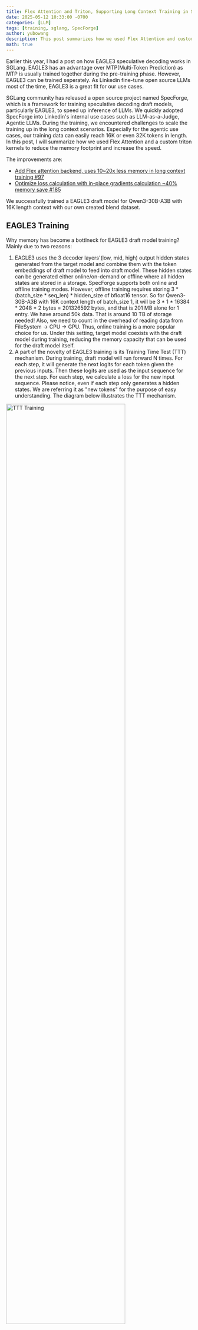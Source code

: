 ```yaml
---
title: Flex Attention and Triton, Supporting Long Context Training in SpecForge
date: 2025-05-12 10:33:00 -0700
categories: [LLM]
tags: [training, sglang, SpecForge]
author: yubowang
description: This post summarizes how we used Flex Attention and custom triton kernels to support long context training for a EAGLE3 model in SpecForge.
math: true
---
```


Earlier this year, I had a post on how EAGLE3 speculative decoding works in SGLang. EAGLE3 has an advantage over MTP(Multi-Token Prediction) as MTP is usually trained together during the pre-training phase. However, EAGLE3 can be trained seperately. As Linkedin fine-tune open source LLMs most of the time, EAGLE3 is a great fit for our use cases.

SGLang community has released a open source project named SpecForge, which is a framework for training speculative decoding draft models, particularly EAGLE3, to speed up inference of LLMs. We quickly adopted SpecForge into Linkedin's internal use cases such as LLM-as-a-Judge, Agentic LLMs. During the training, we encountered challenges to scale the training up in the long context scenarios. Especially for the agentic use cases, our training data can easily reach 16K or even 32K tokens in length. In this post, I will summarize how we used Flex Attention and a custom triton kernels to reduce the memory footprint and increase the speed.

The improvements are:

- [Add Flex attention backend, uses 10~20x less memory in long context training #97](https://github.com/sgl-project/SpecForge/pull/97)
- [Optimize loss calculation with in-place gradients calculation ~40% memory save #185](https://github.com/sgl-project/SpecForge/pull/185)

We successfully trained a EAGLE3 draft model for Qwen3-30B-A3B with 16K length context with our own created blend dataset.

## EAGLE3 Training

Why memory has become a bottlneck for EAGLE3 draft model training? Mainly due to two reasons:
1. EAGLE3 uses the 3 decoder layers'(low, mid, high) output hidden states generated from the target model and combine them with the token embeddings of draft model to feed into draft model. These hidden states can be generated either online/on-demand or offline where all hidden states are stored in a storage. SpecForge supports both online and offline training modes. However, offline training requires storing 3 * (batch_size * seq_len) * hidden_size of bfloat16 tensor. So for Qwen3-30B-A3B with 16K context length of batch_size 1, it will be 3 * 1 * 16384 * 2048 * 2 bytes = 201326592 bytes, and that is 201 MB alone for 1 entry. We have around 50k data. That is around 10 TB of storage needed! Also, we need to count in the overhead of reading data from FileSystem -> CPU -> GPU. Thus, online training is a more popular choice for us. Under this setting, target model coexists with the draft model during training, reducing the memory capacity that can be used for the draft model itself.
2. A part of the novelty of EAGLE3 training is its Training Time Test (TTT) mechanism. During training, draft model will run forward N times. For each step, it will generate the next logits for each token given the previous inputs. Then these logits are used as the input sequence for the next step. For each step, we calculate a loss for the new input sequence. Please notice, even if each step only generates a hidden states. We are referring it as "new tokens" for the purpose of easy understanding. The diagram below illustrates the TTT mechanism.

<img src="assets/ttt.png" alt="TTT Training" width="80%"/>


The process can be described using pseudocode as below:

```python
hidden_states = target_model(input_ids)
input_emb = target_model.input_embedding(input_ids)
losses = []
for ttt_step in range(N):
    hidden_states = torch.cat((input_emb, hidden_states), dim=-1)
    step_hidden_states = draft_model_decoder(
        hidden_states=hidden_states,
        ...other_args,
    )
    hidden_states = step_hidden_states # update hidden states for the next step
    loss = compute_loss(step_hidden_states, target_probabilities)
    losses.append(loss)
final_loss = weighted_sum(losses) / N
final_loss.backward()
```


The TTT mechanism requires a sparse attention calculation. The new "tokens" should attend to all the previous tokens. Thus, KV cache is needed to store the tokens from previous steps.

<img src="assets/training_mask.png" alt="TTT Training" width="80%"/>


The idea in the original EAGLE3 paper is to calculate an attention weights for the first causal part and the following sparse part separately and then run softmax. Recall that:

> attention(Q, K, V) = softmax(QK^T / sqrt(d_k)) V

and the attention weights can be calculated as:
> weights = QK^T / sqrt(d_k)

For the first part, the attention can be calculated with:

```python
attn_weights = query_states @ k.transpose(2, 3) / math.sqrt(head_dim)
```

The rest can be calculated with:

```python
for i in range(kv_cache_length):
    ki = kv_cache[i]
    # dot product between query and key
    attn_weightsi = (qi * ki).sum(-1) / math.sqrt(head_dim)
    # concatenate the attention weights
    attn_weights = torch.cat((attn_weights, attn_weightsi), dim=-1)

attn_weights = nn.functional.softmax(attn_weights, dim=-1, dtype=torch.float32).to(query_states.dtype)
attn_output = torch.matmul(attn_weights0, v0)
for i in range(1, lck):
    vi = cache_v[i]
    attn_weightsi = attn_weights[..., q_len + i - 1]
    attn_outputi = attn_weightsi[..., None] * vi
    attn_output = attn_output + attn_outputi
```

This sounds good as it reduces the amount of calculation needed. However, this approach uses naive softmax calculation which stores the entire probabilities after softmax unlike Flash Attention's softmax. According to memory profiling, we can see memory usage spike accordingly:

<img src="assets/memory_profiling_softmax.png" alt="Memory Profiling" width="80%"/>


## Flex Attention

[Flex attention](https://arxiv.org/pdf/2412.05496) is a project from pytorch team. The core idea is to leverage torch inductor to compile a simple python function into a hand-written highly efficient attention kernel implemented in triton. It is extremely useful for sparse attention calculation due to its mechanism to skip blocks that does not require calculation. FlexAttention implements a BlockMask data structure which efficiently precomputes which blocks along a dimension can be skipped. Besides, it also devides the rest of the blocks into partial blocks and full blocks. Full blocks can skip the mask_mod operation, which makes it a little bit faster with less operations. Most importantly, the generated kernel uses online softmax to save memory, which fits our need here. It also supports broadcasting on batch dimension and supports Grouped Query Attention (GQA). Thus, our job become simple: construct a BlockMask based on the TTT mechanism described above and let Flex Attention handle the rest.

We build eagle BlockMask as below:

```python
def causal_mask(b, h, q_idx, kv_idx):
    # Causal will keep shrinking by 1 diagnol due to appended suffix
    # Shirnk the causal by diagnol
    causal_mask = q_idx - shift_left >= kv_idx
    padding_mask = kv_idx < seq_lengths[b]
    return causal_mask & padding_mask

def suffix_mask(b, h, q_idx, kv_idx):
    suffix_mask = kv_idx >= Q_LEN
    padding_mask = kv_idx % Q_LEN < seq_lengths[b]
    diagnol_mask = (kv_idx - q_idx) % Q_LEN == 0
    return suffix_mask & padding_mask & diagnol_mask

mask_mod = or_masks(causal_mask, suffix_mask)
```

Then we pass the maskmod when creating block mask and pass the created block mask into flex attention.

```python
block_mask = create_block_mask_func(
    mask_mod=generate_eagle3_mask(
        seq_lengths=seq_lengths,
        Q_LEN=q_len,
        KV_LEN=key_cache.shape[-2],
        shift_left=lck,
    ),
    B=bsz,
    H=1,  # Rely on broadcast
    Q_LEN=q_len,
    KV_LEN=key_cache.shape[-2],
    device=query_states.device,
)

attn_output = flex_attention(
    query=query_states,
    key=key_cache.contiguous(),
    value=value_cache.contiguous(),
    block_mask=block_mask,
    enable_gqa=True,
)
```

You might notice that we need to pass in KV cache. We leveraged DynamicCache class defined in transformers libarary provided by huggingface to store the KV cache.

Sounds simple, right? However, during the benchmarking, we did not see much memory reduction or speedup. In some cases, the memory usage even increased. After some investigation, we found out we need torch.compile() to leverage the compiled triton kernel. However, after enabling torch.compile(dynamic=True), the outputs of the flex attention does not match the naive implementation as the input shape can change due to different length each batch. I tried a few things such as using padding to multiple of 256 and leverage StaticCache to fix the shape. However, StaticCache can not be used for backward propagation as the one big tensor allocated will be modified multiple times during the backward pass, which is not allowed. Things seem to be stuck.

Things took a turn when pyTorch team release [torch2.8](https://pytorch.org/blog/pytorch-2-8/). After upgrading to torch2.8. The kernel compiled handles dynamic shapes correctly.

Another lesson learned is that when we write test to compare naive attention with flash-attention style attention mechanism, we should avoid using torch.randn() as it does not cap on the range of the values. This can lead to overflow causing precision tests to fail.

After the integration, we can see great memory reduction and speedup during the training:

<img src="assets/benchmark.png" alt="Speed/Memory Profiling Flex Attention" width="80%"/>

## In-place Gradient Calculation

After Flex Attention optimization, the bottleneck now shifts to the loss calculation phase. EAGLE3 training calculates the soft target probabilities loss for each TTT step. The loss calculation is done as below:

```python
@torch.compile(dynamic=None)
def _compute_loss(logits, target_p, position_mask):
    logits = logits.float()
    out_logp = nn.LogSoftmax(dim=2)(logits)
    plogp = target_p * out_logp
    loss = -torch.sum(position_mask * plogp, 2).mean()
    return loss
```

See the memory profiling below. The memory peak is the TTT steps of loss calculation's gradients and intermediate tensors for backward pass.

<img src="assets/mem_profiling_loss.png" alt="Memory Profiling Loss Calculation" width="80%"/>

Thus, the second improvement we made is to optimize the loss calculation with in-place gradient calculation. This is a trick to leverage the input logits' tensor to store the gradients during the backward pass. This can roughly save half of the memory since gradients are of the same shape as the logits. This technique is used for cross entropy kernel in Liger Kernel repo. However, we can't directly leverage the library for the following reason:
1. Liger-Kernel only handles one hot encoding cross entropy loss. In SpecForge, the loss is calcuated with soft target probabilities. Due to this, the gradients calculation needs to be separated into another kernel, where Liger fuses forward and backward pass into one kernel.
2. Liger-Kernel applies kernel replacement through monkey patching. Here, we don't have a module. Instead, we create a new LogSoftmaxLoss class that extends torch.autograd.Function and use it directly.

Here is the benchmark results of the peak memory reduction:

| Config (B, T, V)   | PyTorch (ms) | Triton (ms) | Speedup | PyTorch Mem (GB) | Triton Mem (GB) | Memory Save |
|---------------------|--------------|-------------|---------|------------------|-----------------|-------------|
| (1, 1024, 32000)   | 449.08       | 435.22      | 1.03x   | 1.85             | 0.98            | 46.7%       |
| (1, 4096, 32000)   | 127.67       | 7.03        | 18.15x  | 7.32             | 5.62            | 23.3%       |
| (1, 4096, 64000)   | 20.78        | 24.35       | 0.85x   | 14.65            | 11.23           | 23.3%       |
| (1, 8192, 32000)   | 20.48        | 13.56       | 1.51x   | 21.48            | 14.65           | 31.8%       |
| (1, 8192, 64000)   | 41.14        | 48.11       | 0.86x   | 29.30            | 22.46           | 23.3%       |
| (1, 16384, 32000)  | 41.11        | 26.95       | 1.53x   | 42.97            | 29.30           | 31.8%       |


